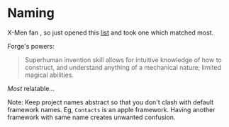 # Naming

X-Men fan , so just opened this [list](https://www.ranker.com/list/list-of-all-uncanny-x-men-members/super-hero-teams) and took one which matched most.

Forge's powers:

> Superhuman invention skill allows for intuitive knowledge of how to construct, and understand anything of a mechanical nature; limited magical abilities.

_Most_ relatable...

Note: Keep project names abstract so that you don't clash with default framework names. Eg, `Contacts` is an apple framework. Having another framework with same name creates unwanted confusion.
